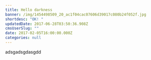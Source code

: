 ```yaml
---
title: Hello darkness
banner: /img/1454498509_20_ac1f04cac07606d39017c080b24f052f.jpg
shortdesc: "OK! "
updatedDate: 2017-06-28T03:50:36.908Z
cmsUserSlug: ""
date: 2017-02-05T16:00:00.000Z
categories: null
---
```


adsgadsgdasgdd